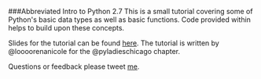 ###Abbreviated Intro to Python 2.7
This is a small tutorial covering some of Python's basic data types as well as basic functions. Code provided within helps to build upon these concepts.

Slides for the tutorial can be found [here](https://docs.google.com/presentation/d/1Sw_2fOfI-86VEXtit5eGD-jVBLS8Rh9TI0UdmVf3-Ew/edit?usp=sharing). The tutorial is written by @loooorenanicole for the @pyladieschicago chapter. 

Questions or feedback please tweet [me](https://twitter.com/loooorenanicole).
